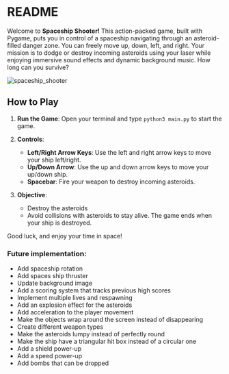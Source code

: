 # README

Welcome to **Spaceship Shooter!** This action-packed game, built with Pygame, puts you in control of a spaceship navigating through an asteroid-filled danger zone. You can freely move up, down, left, and right. Your mission is to dodge or destroy incoming asteroids using your laser while enjoying immersive sound effects and dynamic background music. How long can you survive?

![spaceship_shooter](https://github.com/user-attachments/assets/817719c3-e0b7-4276-b39e-225955108d97)

## How to Play

1. **Run the Game**: Open your terminal and type `python3 main.py` to start the game.
   
2. **Controls**:
   - **Left/Right Arrow Keys**: Use the left and right arrow keys to move your ship left/right.
   - **Up/Down Arrow**: Use the up and down arrow keys to move your up/down ship.
   - **Spacebar**: Fire your weapon to destroy incoming asteroids.

3. **Objective**: 
   - Destroy the asteroids
   - Avoid collisions with asteroids to stay alive. The game ends when your ship is destroyed.

Good luck, and enjoy your time in space!

### Future implementation:
   - Add spaceship rotation
   - Add spaces ship thruster
   - Update background image
   - Add a scoring system that tracks previous high scores
   - Implement multiple lives and respawning
   - Add an explosion effect for the asteroids
   - Add acceleration to the player movement
   - Make the objects wrap around the screen instead of disappearing
   - Create different weapon types
   - Make the asteroids lumpy instead of perfectly round
   - Make the ship have a triangular hit box instead of a circular one
   - Add a shield power-up
   - Add a speed power-up
   - Add bombs that can be dropped
